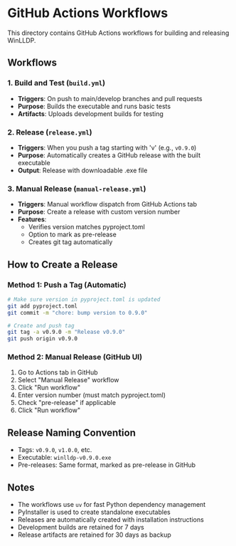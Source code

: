 # GitHub Actions Workflows

This directory contains GitHub Actions workflows for building and releasing WinLLDP.

## Workflows

### 1. Build and Test (`build.yml`)

- **Triggers**: On push to main/develop branches and pull requests
- **Purpose**: Builds the executable and runs basic tests
- **Artifacts**: Uploads development builds for testing

### 2. Release (`release.yml`)

- **Triggers**: When you push a tag starting with 'v' (e.g., `v0.9.0`)
- **Purpose**: Automatically creates a GitHub release with the built executable
- **Output**: Release with downloadable .exe file

### 3. Manual Release (`manual-release.yml`)

- **Triggers**: Manual workflow dispatch from GitHub Actions tab
- **Purpose**: Create a release with custom version number
- **Features**: 
  - Verifies version matches pyproject.toml
  - Option to mark as pre-release
  - Creates git tag automatically

## How to Create a Release

### Method 1: Push a Tag (Automatic)

```bash
# Make sure version in pyproject.toml is updated
git add pyproject.toml
git commit -m "chore: bump version to 0.9.0"

# Create and push tag
git tag -a v0.9.0 -m "Release v0.9.0"
git push origin v0.9.0
```

### Method 2: Manual Release (GitHub UI)

1. Go to Actions tab in GitHub
2. Select "Manual Release" workflow
3. Click "Run workflow"
4. Enter version number (must match pyproject.toml)
5. Check "pre-release" if applicable
6. Click "Run workflow"

## Release Naming Convention

- Tags: `v0.9.0`, `v1.0.0`, etc.
- Executable: `winlldp-v0.9.0.exe`
- Pre-releases: Same format, marked as pre-release in GitHub

## Notes

- The workflows use `uv` for fast Python dependency management
- PyInstaller is used to create standalone executables
- Releases are automatically created with installation instructions
- Development builds are retained for 7 days
- Release artifacts are retained for 30 days as backup